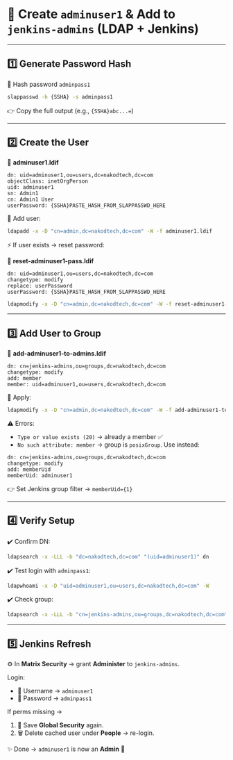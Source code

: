 # 👤 Create `adminuser1` & Add to `jenkins-admins` (LDAP + Jenkins)

---

## 1️⃣ Generate Password Hash  
🔑 Hash password `adminpass1`  

```bash
slappasswd -h {SSHA} -s adminpass1
```  

👉 Copy the full output (e.g., `{SSHA}abc...=`)  

---

## 2️⃣ Create the User  
📂 **adminuser1.ldif**  

```ldif
dn: uid=adminuser1,ou=users,dc=nakodtech,dc=com
objectClass: inetOrgPerson
uid: adminuser1
sn: Admin1
cn: Admin1 User
userPassword: {SSHA}PASTE_HASH_FROM_SLAPPASSWD_HERE
```  

🚀 Add user:  
```bash
ldapadd -x -D "cn=admin,dc=nakodtech,dc=com" -W -f adminuser1.ldif
```  

⚡ If user exists → reset password:  

📂 **reset-adminuser1-pass.ldif**  
```ldif
dn: uid=adminuser1,ou=users,dc=nakodtech,dc=com
changetype: modify
replace: userPassword
userPassword: {SSHA}PASTE_HASH_FROM_SLAPPASSWD_HERE
```  

```bash
ldapmodify -x -D "cn=admin,dc=nakodtech,dc=com" -W -f reset-adminuser1-pass.ldif
```  

---

## 3️⃣ Add User to Group  
📂 **add-adminuser1-to-admins.ldif**  

```ldif
dn: cn=jenkins-admins,ou=groups,dc=nakodtech,dc=com
changetype: modify
add: member
member: uid=adminuser1,ou=users,dc=nakodtech,dc=com
```  

🚀 Apply:  
```bash
ldapmodify -x -D "cn=admin,dc=nakodtech,dc=com" -W -f add-adminuser1-to-admins.ldif
```  

⚠️ Errors:  
- `Type or value exists (20)` → already a member ✅  
- `No such attribute: member` → group is `posixGroup`. Use instead:  

```ldif
dn: cn=jenkins-admins,ou=groups,dc=nakodtech,dc=com
changetype: modify
add: memberUid
memberUid: adminuser1
```  

👉 Set Jenkins group filter → `memberUid={1}`  

---

## 4️⃣ Verify Setup  
✔️ Confirm DN:  
```bash
ldapsearch -x -LLL -b "dc=nakodtech,dc=com" "(uid=adminuser1)" dn
```  

✔️ Test login with `adminpass1`:  
```bash
ldapwhoami -x -D "uid=adminuser1,ou=users,dc=nakodtech,dc=com" -W
```  

✔️ Check group:  
```bash
ldapsearch -x -LLL -b "cn=jenkins-admins,ou=groups,dc=nakodtech,dc=com" member
```  

---

## 5️⃣ Jenkins Refresh  
⚙️ In **Matrix Security** → grant **Administer** to `jenkins-admins`.  

Login:  
- 👤 Username → `adminuser1`  
- 🔑 Password → `adminpass1`  

If perms missing →  
1. 🔄 Save **Global Security** again.  
2. 🗑️ Delete cached user under **People** → re-login.  

✨ Done → `adminuser1` is now an **Admin** 🎉  
